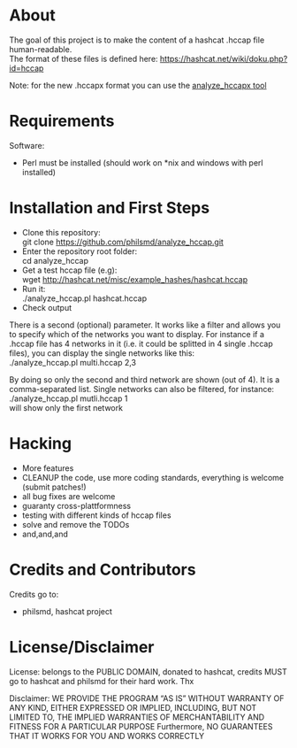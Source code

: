 # About

The goal of this project is to make the content of a hashcat .hccap file human-readable.  
The format of these files is defined here: https://hashcat.net/wiki/doku.php?id=hccap  
  
Note: for the new .hccapx format you can use the [analyze_hccapx tool](https://github.com/philsmd/analyze_hccapx/)  
  
# Requirements

Software:  
- Perl must be installed (should work on *nix and windows with perl installed)


# Installation and First Steps

* Clone this repository:  
    git clone https://github.com/philsmd/analyze_hccap.git  
* Enter the repository root folder:  
    cd analyze_hccap
* Get a test hccap file (e.g):  
    wget http://hashcat.net/misc/example_hashes/hashcat.hccap
* Run it:  
    ./analyze_hccap.pl hashcat.hccap
* Check output

There is a second (optional) parameter. It works like a filter and allows you to specify
which of the networks you want to display.
For instance if a .hccap file has 4 networks in it (i.e. it could be splitted in 4 single
.hccap files), you can display the single networks like this:  
  ./analyze_hccap.pl multi.hccap 2,3  
  

By doing so only the second and third network are shown (out of 4).
It is a comma-separated list. Single networks can also be filtered, for instance:    
  ./analyze_hccap.pl mutli.hccap 1  
will show only the first network
 
# Hacking

* More features
* CLEANUP the code, use more coding standards, everything is welcome (submit patches!)
* all bug fixes are welcome
* guaranty cross-plattformness
* testing with different kinds of hccap files
* solve and remove the TODOs
* and,and,and

# Credits and Contributors 
Credits go to:  
  
* philsmd, hashcat project

# License/Disclaimer

License: belongs to the PUBLIC DOMAIN, donated to hashcat, credits MUST go to hashcat and philsmd for their hard work. Thx  
  
Disclaimer: WE PROVIDE THE PROGRAM “AS IS” WITHOUT WARRANTY OF ANY KIND, EITHER EXPRESSED OR IMPLIED, INCLUDING, BUT NOT LIMITED TO, THE IMPLIED WARRANTIES OF MERCHANTABILITY AND FITNESS FOR A PARTICULAR PURPOSE Furthermore, NO GUARANTEES THAT IT WORKS FOR YOU AND WORKS CORRECTLY
